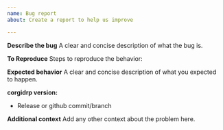 ```yaml
---
name: Bug report
about: Create a report to help us improve

---
```


**Describe the bug**
A clear and concise description of what the bug is.

**To Reproduce**
Steps to reproduce the behavior:

**Expected behavior**
A clear and concise description of what you expected to happen.

**corgidrp version:**
 - Release or github commit/branch

**Additional context**
Add any other context about the problem here.
